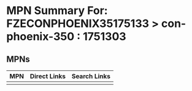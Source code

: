 



# MPN Summary For: FZECONPHOENIX35175133 > con-phoenix-350 : 1751303

## MPNs
  

|MPN|Direct Links|Search Links|
| :--- | :--- | :--- |
||||
